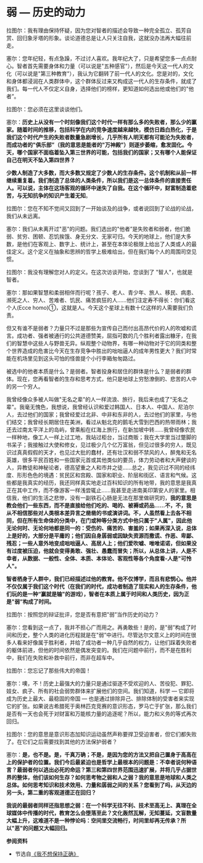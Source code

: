# 弱 — 历史的动力


拉图尔：我有理由保持怀疑，因为您对智者的描述会导致一种完全孤立、孤芳自赏、回归象牙塔的形象。谈论道德总是让人只关注自我，这就没办法再大幅往前走。

塞尔：您年纪轻，有点急躁，不过讨人喜欢。我年纪大了，只是希望您多一点点耐心。智者首先需要身体和力量（可以说是"五种感官"），然后是今天这一代人的文化（可以说是"第三种教育"），我认为它翻转了前一代人的文化。您是对的，文化和身体都浸润在人类群体中，这个群体反过来又构成这一代人的生存条件，就成了我们。每一代人不仅定义自身，选择他们的榜样，更知道如何选出他或他们的"他者”。

拉图尔：您必须在这里谈谈他们。

塞尔：**历史上从没有一个时刻像我们这个时代一样有那么多的失败者，那么少的赢家。随着时间的推移，包括科学在内的竞争速度越来越快，模仿日趋白热化，于是我们这个时代产生的失败者数量急剧增长，几乎所有人明天都有可能沦为失败者，而成功者的"俱乐部”（我的意思是能者的"万神殿"）则逐步萎缩，愈发固化。今天，哪个国家不面临着坠入第三世界的可能，包括我们的国家；又有哪个人能保证自己在明天不坠入第四世界？**

**少数人制造了大多数，而大多数又规定了少数人的生存条件。这个机制和从前一样继续重复着。我们制造了总体的人类条件，所以我们是这一总体条件的直接责任人。可以说，主体在这场客观的循环中迷失了自我。在这个循环中，财富制造着悲苦，与无知抗争的知识产生着无知**。

拉图尔：您在不知不觉间又回到了一开始谈及的战争，或者说回到了论战的论战，我们从未远离。

塞尔：我们从未离开过"恶"的问题。我们选出的"他者”是失败者和弱者，他们脆弱、贫穷、困顿、忍饥挨饿、身无分文、无家可归。今天的地球上，他们是大多数，是他们在客观上、数字上、统计上，甚至在本体论极限上给出了人类或人的最佳定义。这个定义在抽象和思辨的哲学上极难给出，但在我们每个人的周围司空见惯。

拉图尔：我没有理解您对人的定义。在这次访谈开始，您谈到了 "智人"，也就是智者。

塞尔：那如果智慧和柔弱相伴而行呢？孩子、老人、青少年、旅人、移民、病患、濒死之人、穷人、苦难者、饥民、痛苦疯狂的人……他们注定寿不得长：你们看这个人(Ecce homo)①，这就是人。今天这个星球上有数十亿这样的人需要我们负责。

但又有谁不是弱者？力量只不过是那些为宣传自己而付出高昂代价的人的吹嘘和谎言。成功者、强者被通行的公共道德赞美，屈指可数的几个胜利者露出糠牙，在我们的智慧中这些人与野兽无异。纵观整个动物界，有哪一种动物对于它的同类和整个世界造成的危害比今天在生存竞争中胜出的咄咄逼人的成年男性更大？我们时常能在机场里见到这头可怕的怪兽提个小行李箱匆匆路过。

被选中的他者本质是什么？是弱者。智者投身和居住的群体是什么？是弱者的群体。现在，您再看智者的生存和思考方式，他只是地球上穷愁潦倒的、悲苦的人中的另一个穷人。

我曾经像众多被人叫做"无名之辈"的人一样流浪、旅行，我后来也成了“无名之辈"。我毫无愧色，我想说，我曾经认识和爱过韩国人、日本人、中国人、尼泊尔人，去过他们的国家；我曾经爱过北非、中非和东非的人，去过他们的家里，与他们结交；我曾经长期居住在美洲，看过从魁北克的鹅毛大雪到巴西的热带雨林；我还去过南太平洋上的岛屿，曾乘船在红海上旅行，在新加坡中转……我曾经像农民一样种地，像工人一样上过工地，我站过柜台，当过商贩；我在大学里当过蹩脚的书呆子；我接触过大使和修女，见过极少几个亿万富翁，但见过很多的穷人，既见识过真真假假的天才，也见过大批的蠢材，还有壮汉和弱不禁风的人，醉鬼和无名英雄，很多平民百姓和一些国家元首或其他类似的要员，体力劳动者和大声健谈的人，异教徒和神秘论者，德高望重之人和市井之徒……总之，我见识过不同的经纬度、形形色色的境遇：贫民区和宫殿、国家和职业、阶层和街区、语言和气候。这些都是我真实的经历，我还同样真实地走过百科知识的所有地带，我的意思是我真正在其中工作，而不像游客一样浅尝辄止……我甚至走进南美印第安人的家里。相信我，他们的生活之悲惨，没有一副铁石心肠是无法在那里做研究的，**我的意思是教会他们一些东西，而不是直接给他们吃的、喝的、被褥或药品……不，不，我从不相信那些对人类根本差异言之凿凿的书或演讲词。不，人虽然看上去各不相同，但在所有生命体的分类中，在门或种等分类方式中他只属于"人属"，因此他无论何时、无论何地都是同一的：受伤的、痛苦的、害羞的；如果再深入说，总体上是好的，大部分是平庸的；他们因自身孱弱或因缺失资源而撒谎、作恶、卑鄙、残忍；一些人意外地变成咄咄逼人、高居人上；他们爱吹嘘、唯唯诺诺，但如果没有过度被压迫，他就会变得勇敢、强壮、愚蠢而冒失；所以，从总体上讲，人是不幸者，从数据、一般性、全体、本质、本体论、客观性等各个角度看-人是"可怜人"。**

**智者栖身于人群中，我们已经描述过他的教育。他不仅博学，而且有悲悯心。他并不仅仅属于我们这个时代（在我们的时代，成功者制造了现实和人的生存条件，他们玩的是一种“赢就是输"的游戏），智者在本质上属于时间和人类历史，因为正是"弱”构成了时间。**

拉图尔：按照您的辩证批评，您是否有意把"弱”当作历史的动力？

塞尔：您看到这一点了，我并不担心广而用之。再勇敢些！是的，是"弱”构成了时间和历史，整个人类的进化历程就是在"弱”中进行。尽管达尔文意义上的时间在很多人看来好像属于胜利者，并给了成功者一种几乎自然的权力，让他们踩着失败者的躯体前进，但他的时间依然是偶发突变的。我们在问题中前行，而不是在胜利中，我们在失败和补救中前行，而非在超车中。

拉图尔：您忘记了那些伟大的帝国！

塞尔：噢，不！历史上最强大的力量只是通过驱逐不受欢迎的人、苦役犯、罪犯、妓女、疯子、所有的社会弱势群体来扩展他们的空间。我们知道，科学 — 它即将成为历史上最大、最稳固的帝国 — 也是通过排除异己、排除体制的受害者来实现它的扩张。如果说古希腊死于奥林匹克竞赛的意识形态，罗马亡于扩张，那么我们是否有一天也会死于对财富和万能核力量的追逐呢？所以，能力和义务的等式再次回归。

拉图尔：您的意思是意识形态加知识运动虽然声称要捍卫受迫害者，但它们都失败了。在它们之后需要找到其他的方法保护弱者？

塞尔：**是，也不是。是，千真万确；不是，是因为您的方法又把自己置身于高高在上的保护者的位置。我们今后最紧迫也是哲学上最根本的问题是：不幸者说何种语言？最弱者何以逃出必死的命运？第三和第四世界范围迅速扩展，并将几乎占据世界的整体，他们该如何生存？如何思考物之弱和人之弱？我的意思是地球和人类之总体。如何思考知识和技术效用、力量和孱弱之间的关系？您看到了吗，从天边的另一头，第二重的客观道德正在回归？**

**我说的最弱者同样还指思想之弱：在一个科学无往不利、技术至高无上、真理在全球媒体中传播的时代，教育怎么会堕落至此？文化轰然瓦解，无知蔓延，文盲数量大幅上升，这难道不是一种悖论吗：空间里交流畅行，时间里却再无传承？所以"恶"的问题又大幅回归。**

**参阅资料**

- 节选自[《我不想保持正确》](https://book.douban.com/subject/36780601/)


